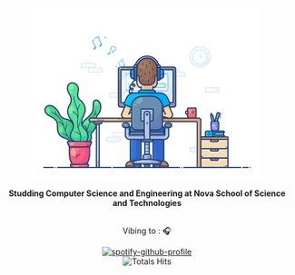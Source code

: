 <div align ="center" width="50">

<img src = "https://github.com/RodrigoRafaelSantos7/RodrigoRafaelSantos7/blob/main/images/dev-working_rounded.gif" alt="" width="80%"/>

<p><strong>Studding Computer Science and Engineering at
<a style="text-decoration: none; color: inherit"
    href="https://www.fct.unl.pt"> Nova School of Science and Technologies </a></strong></p>
<br> Vibing to : 🎧  </strong></p>

[![spotify-github-profile](https://spotify-github-profile.vercel.app/api/view?uid=31kcf62lmnrglxj6o2hjz4q5tc4e&cover_image=true&theme=default&show_offline=false&background_color=ffffff&interchange=false&bar_color=ffffff&bar_color_cover=false)](https://github.com/kittinan/spotify-github-profile) <br>
![Totals Hits](https://komarev.com/ghpvc/?username=rodrigorafaelsantos7&label=Profile%20views&color=5CA449&style=for-the-badge)

</div>

